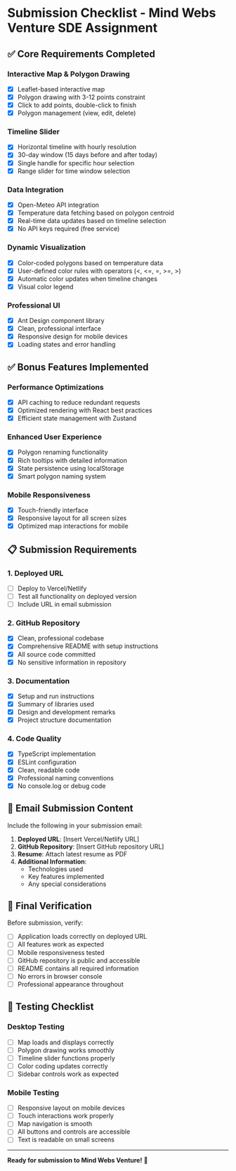 # Submission Checklist - Mind Webs Venture SDE Assignment

## ✅ Core Requirements Completed

### Interactive Map & Polygon Drawing
- [x] Leaflet-based interactive map
- [x] Polygon drawing with 3-12 points constraint
- [x] Click to add points, double-click to finish
- [x] Polygon management (view, edit, delete)

### Timeline Slider
- [x] Horizontal timeline with hourly resolution
- [x] 30-day window (15 days before and after today)
- [x] Single handle for specific hour selection
- [x] Range slider for time window selection

### Data Integration
- [x] Open-Meteo API integration
- [x] Temperature data fetching based on polygon centroid
- [x] Real-time data updates based on timeline selection
- [x] No API keys required (free service)

### Dynamic Visualization
- [x] Color-coded polygons based on temperature data
- [x] User-defined color rules with operators (<, <=, =, >=, >)
- [x] Automatic color updates when timeline changes
- [x] Visual color legend

### Professional UI
- [x] Ant Design component library
- [x] Clean, professional interface
- [x] Responsive design for mobile devices
- [x] Loading states and error handling

## ✅ Bonus Features Implemented

### Performance Optimizations
- [x] API caching to reduce redundant requests
- [x] Optimized rendering with React best practices
- [x] Efficient state management with Zustand

### Enhanced User Experience
- [x] Polygon renaming functionality
- [x] Rich tooltips with detailed information
- [x] State persistence using localStorage
- [x] Smart polygon naming system

### Mobile Responsiveness
- [x] Touch-friendly interface
- [x] Responsive layout for all screen sizes
- [x] Optimized map interactions for mobile

## 📋 Submission Requirements

### 1. Deployed URL
- [ ] Deploy to Vercel/Netlify
- [ ] Test all functionality on deployed version
- [ ] Include URL in email submission

### 2. GitHub Repository
- [x] Clean, professional codebase
- [x] Comprehensive README with setup instructions
- [x] All source code committed
- [x] No sensitive information in repository

### 3. Documentation
- [x] Setup and run instructions
- [x] Summary of libraries used
- [x] Design and development remarks
- [x] Project structure documentation

### 4. Code Quality
- [x] TypeScript implementation
- [x] ESLint configuration
- [x] Clean, readable code
- [x] Professional naming conventions
- [x] No console.log or debug code

## 📧 Email Submission Content

Include the following in your submission email:

1. **Deployed URL**: [Insert Vercel/Netlify URL]
2. **GitHub Repository**: [Insert GitHub repository URL]
3. **Resume**: Attach latest resume as PDF
4. **Additional Information**: 
   - Technologies used
   - Key features implemented
   - Any special considerations

## 🎯 Final Verification

Before submission, verify:
- [ ] Application loads correctly on deployed URL
- [ ] All features work as expected
- [ ] Mobile responsiveness tested
- [ ] GitHub repository is public and accessible
- [ ] README contains all required information
- [ ] No errors in browser console
- [ ] Professional appearance throughout

## 📱 Testing Checklist

### Desktop Testing
- [ ] Map loads and displays correctly
- [ ] Polygon drawing works smoothly
- [ ] Timeline slider functions properly
- [ ] Color coding updates correctly
- [ ] Sidebar controls work as expected

### Mobile Testing
- [ ] Responsive layout on mobile devices
- [ ] Touch interactions work properly
- [ ] Map navigation is smooth
- [ ] All buttons and controls are accessible
- [ ] Text is readable on small screens

---

**Ready for submission to Mind Webs Venture!** 🚀